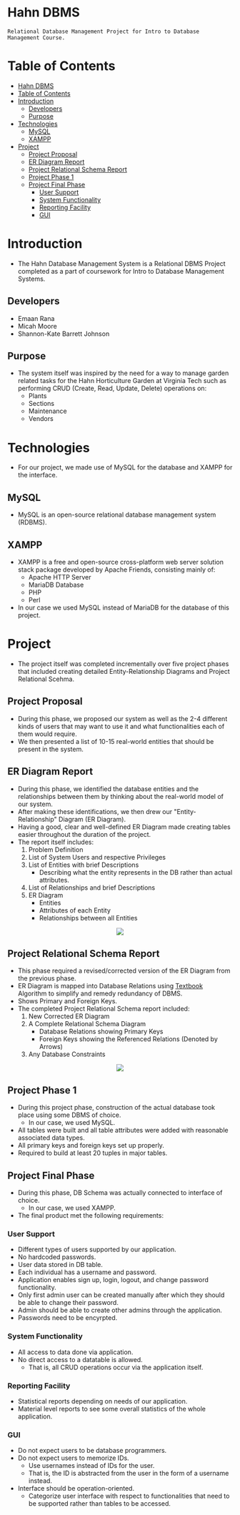 # Hahn DBMS

    Relational Database Management Project for Intro to Database Management Course.

# Table of Contents

- [Hahn DBMS](#hahn-dbms)
- [Table of Contents](#table-of-contents)
- [Introduction](#introduction)
  - [Developers](#developers)
  - [Purpose](#purpose)
- [Technologies](#technologies)
  - [MySQL](#mysql)
  - [XAMPP](#xampp)
- [Project](#project)
  - [Project Proposal](#project-proposal)
  - [ER Diagram Report](#er-diagram-report)
  - [Project Relational Schema Report](#project-relational-schema-report)
  - [Project Phase 1](#project-phase-1)
  - [Project Final Phase](#project-final-phase)
    - [User Support](#user-support)
    - [System Functionality](#system-functionality)
    - [Reporting Facility](#reporting-facility)
    - [GUI](#gui)

# Introduction

- The Hahn Database Management System is a Relational DBMS Project completed as a part of coursework for Intro to Database Management Systems.

## Developers

- Emaan Rana
- Micah Moore
- Shannon-Kate Barrett Johnson

## Purpose

- The system itself was inspired by the need for a way to manage garden related tasks for the Hahn Horticulture Garden at Virginia Tech such as performing CRUD (Create, Read, Update, Delete) operations on:
  - Plants
  - Sections
  - Maintenance
  - Vendors

# Technologies

- For our project, we made use of MySQL for the database and XAMPP for the interface.

## MySQL

- MySQL is an open-source relational database management system (RDBMS).

## XAMPP

- XAMPP is a free and open-source cross-platform web server solution stack package developed by Apache Friends, consisting mainly of:
  - Apache HTTP Server
  - MariaDB Database
  - PHP
  - Perl
- In our case we used MySQL instead of MariaDB for the database of this project.

# Project

- The project itself was completed incrementally over five project phases that included creating detailed Entity-Relationship Diagrams and Project Relational Scehma.

## Project Proposal

- During this phase, we proposed our system as well as the 2-4 different kinds of users that may want to use it and what functionalities each of them would require.
- We then presented a list of 10-15 real-world entities that should be present in the system.

## ER Diagram Report

- During this phase, we identified the database entities and the relationships between them by thinking about the real-world model of our system.
- After making these identifications, we then drew our "Entity-Relationship" Diagram (ER Diagram).
- Having a good, clear and well-defined ER Diagram made creating tables easier throughout the duration of the project.
- The report itself includes:
  1. Problem Definition
  2. List of System Users and respective Privileges
  3. List of Entities with brief Descriptions
     - Describing what the entity represents in the DB rather than actual attributes.
  4. List of Relationships and brief Descriptions
  5. ER Diagram
     - Entities
     - Attributes of each Entity
     - Relationships between all Entities

<p align="center" width="100%">
    <img src="img/figure-er.png">
</p>

## Project Relational Schema Report

- This phase required a revised/corrected version of the ER Diagram from the previous phase.
- ER Diagram is mapped into Database Relations using [Textbook](https://docs.ccsu.edu/curriculumsheets/ChadTest.pdf) Algorithm to simplify and remedy redundancy of DBMS.
- Shows Primary and Foreign Keys.
- The completed Project Relational Schema report included:
  1. New Corrected ER Diagram
  2. A Complete Relational Schema Diagram
     - Database Relations showing Primary Keys
     - Foreign Keys showing the Referenced Relations (Denoted by Arrows)
  3. Any Database Constraints

<p align="center" width="100%">
    <img src="img/figure-rs.png">
</p>

## Project Phase 1

- During this project phase, construction of the actual database took place using some DBMS of choice.
  - In our case, we used MySQL.
- All tables were built and all table attributes were added with reasonable associated data types.
- All primary keys and foreign keys set up properly.
- Required to build at least 20 tuples in major tables.

## Project Final Phase

- During this phase, DB Schema was actually connected to interface of choice.
  - In our case, we used XAMPP.
- The final product met the following requirements:

### User Support

- Different types of users supported by our application.
- No hardcoded passwords.
- User data stored in DB table.
- Each individual has a username and password.
- Application enables sign up, login, logout, and change password functionality.
- Only first admin user can be created manually after which they should be able to change their password.
- Admin should be able to create other admins through the application.
- Passwords need to be encyrpted.

### System Functionality

- All access to data done via application.
- No direct access to a datatable is allowed.
  - That is, all CRUD operations occur via the application itself.

### Reporting Facility

- Statistical reports depending on needs of our application.
- Material level reports to see some overall statistics of the whole application.

### GUI

- Do not expect users to be database programmers.
- Do not expect users to memorize IDs.
  - Use usernames instead of IDs for the user.
  - That is, the ID is abstracted from the user in the form of a username instead.
- Interface should be operation-oriented.
  - Categorize user interface with respect to functionalities that need to be supported rather than tables to be accessed.